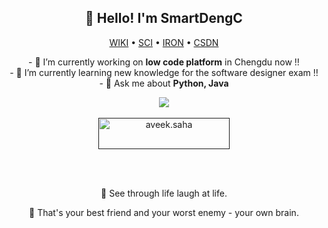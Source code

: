 

<h2 align="center">👋 Hello! I'm SmartDengC</h2>

<p align="center">
  <a href="https://wiki.dengcong.org/">WIKI</a> •
  <a href="https://sci.dengcong.org/">SCI</a> •
  <a href="https://iron.dengcong.org/">IRON</a> •
  <a href="https://blog.csdn.net/weixin_41288824?spm=1000.2115.3001.5343">CSDN</a>
</p>

<p align="center"> 
- 🔭 I’m currently working on <strong>low code platform</strong> in Chengdu now !!   </br>
- 🌱 I’m currently learning new knowledge for the software designer exam !!   </br>
- 💬 Ask me about <strong>Python, Java </strong>  </br>

 </p>
  
<!--
**SmartDengC/SmartDengC** is a ✨ _special_ ✨ repository because its `README.md` (this file) appears on your GitHub profile.

Here are some ideas to get you started:

- 🔭 I’m currently working on ...
- 🌱 I’m currently learning ...
- 👯 I’m looking to collaborate on ...
- 🤔 I’m looking for help with ...
- 💬 Ask me about ...
- 📫 How to reach me: ...
- 😄 Pronouns: ...
- ⚡ Fun fact: ...
-->

<p align="center">
  <img src ="https://github-readme-streak-stats.herokuapp.com?user=SmartDengC&theme=darcula&hide_border=true&background=FFFFFF00">
  <br>
  <br>
  <a href=""> <img align="center" src="https://cdn.buymeacoffee.com/buttons/v2/default-orange.png" height="50" width="210" alt="aveek.saha" /></a>
  <!-- <a href="https://www.buymeacoffee.com/aveek.saha"> <img align="center" src="https://cdn.buymeacoffee.com/buttons/v2/default-orange.png" height="50" width="210" alt="aveek.saha" /></a>  -->
</p>
  <br>
  <br>
<p align= "center"> 👋 See through life laugh at life. </p>
<p align= "center"> 🤔 That's your best friend and your worst enemy - your own brain.</p>
